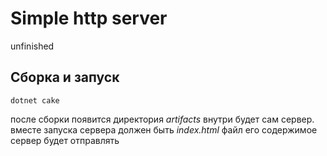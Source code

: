 # Simple http server

unfinished

## Сборка и запуск
```
dotnet cake 
```
после сборки появится директория *artifacts* внутри будет сам сервер.
вместе запуска сервера должен быть *index.html* файл его содержимое сервер будет отправлять

